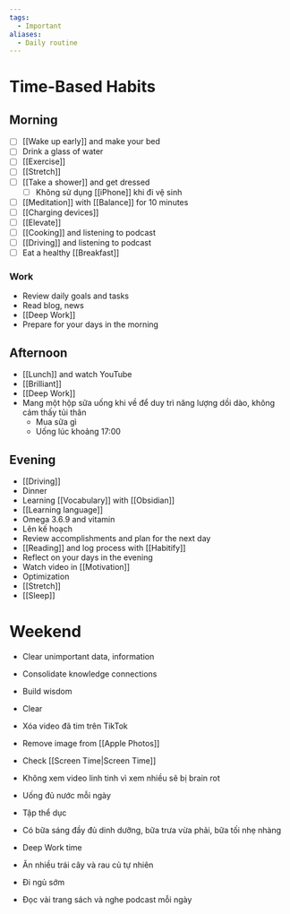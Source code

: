 ```yaml
---
tags:
  - Important
aliases:
  - Daily routine
---
```

# Time-Based Habits

## Morning

- [ ] [[Wake up early]] and make your bed
- [ ] Drink a glass of water
- [ ] [[Exercise]]
- [ ] [[Stretch]]
- [ ] [[Take a shower]] and get dressed
	- [ ] Không sử dụng [[iPhone]] khi đi vệ sinh
- [ ] [[Meditation]] with [[Balance]] for 10 minutes
- [ ] [[Charging devices]]
- [ ] [[Elevate]]
- [ ] [[Cooking]] and listening to podcast
- [ ] [[Driving]] and listening to podcast
- [ ] Eat a healthy [[Breakfast]]

### Work

- Review daily goals and tasks
- Read blog, news
- [[Deep Work]]
- Prepare for your days in the morning

## Afternoon

- [[Lunch]] and watch YouTube
- [[Brilliant]]
- [[Deep Work]]
- Mang một hộp sữa uống khi về để duy trì năng lượng dồi dào, không cảm thấy tủi thân
	- Mua sữa gì
	- Uống lúc khoảng 17:00

## Evening

- [[Driving]]
- Dinner
- Learning [[Vocabulary]] with [[Obsidian]]
- [[Learning language]]
- Omega 3.6.9 and vitamin
- Lên kế hoạch
- Review accomplishments and plan for the next day 
- [[Reading]] and log process with [[Habitify]]
- Reflect on your days in the evening
- Watch video in [[Motivation]]
- Optimization
- [[Stretch]]
- [[Sleep]]

# Weekend

- Clear unimportant data, information
- Consolidate knowledge connections
- Build wisdom
- Clear
- Xóa video đã tim trên TikTok
- Remove image from [[Apple Photos]]
- Check [[Screen Time|Screen Time]]

- Không xem video linh tinh vì xem nhiều sẽ bị brain rot
- Uống đủ nước mỗi ngày
- Tập thể dục
- Có bữa sáng đầy đủ dinh dưỡng, bữa trưa vừa phải, bữa tối nhẹ nhàng
- Deep Work time
- Ăn nhiều trái cây và rau củ tự nhiên
- Đi ngủ sớm
- Đọc vài trang sách và nghe podcast mỗi ngày